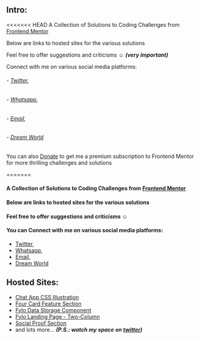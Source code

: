 ## Intro:
<<<<<<< HEAD
A Collection of Solutions to Coding Challenges from [Frontend Mentor][frontendmentor]

Below are links to hosted sites for the various solutions

Feel free to offer suggestions and criticisms ☺ ***(very important)***

Connect with me on various social media platforms: 
###### - [Twitter][twitter], 
###### - [Whatsapp][whatsapp], 
###### - [Email][email],
###### - [Dream World][dreamworld]

You can also [Donate][donate] to get me a premium subscription to Frontend Mentor for more thrilling challenges and solutions

=======
#### A Collection of Solutions to Coding Challenges from [Frontend Mentor][frontendmentor]
#### Below are links to hosted sites for the various solutions
#### Feel free to offer suggestions and criticisms ☺
#### You can Connect with me on various social media platforms: 
- [Twitter][twitter], 
- [Whatsapp][whatsapp], 
- [Email][email],
- [Dream World][dreamworld]

## Hosted Sites:
- [Chat App CSS Illustration][chat app]
- [Four Card Feature Section][four cards]
- [Fylo Data Storage Component][fylo data storage]
- [Fylo Landing Page - Two-Column][fylo landing page]
- [Social Proof Section][social proof]
- and lots more... ***(P.S.: watch my space on [twitter][twitter])***


<!-- Reference links -->
[frontendmentor]: https://www.frontendmentor.io
[twitter]: https://www.twitter.com/adevcalledbravo
[whatsapp]: https://wa.me/2347088148692
[email]: mailto:adevcalledbravo@gmail.com
[dreamworld]: https://127.0.0.1
[donate]: https://dashboard.flutterwave.com/donate/mmwc1cohivbb
[chat app]: https://adevcalledbravo.github.io/Frontend_Mentor_Tasks/Chat%20App%20Css%20Illustration/index.html
[four cards]: https://adevcalledbravo.github.io/Frontend_Mentor_Tasks/Four%20Card%20Feature%20Section/index.html
[fylo data storage]: https://adevcalledbravo.github.io/Frontend_Mentor_Tasks/Fylo%20Data%20Storage%20Component/index.html
[fylo landing page]: https://adevcalledbravo.github.io/Frontend_Mentor_Tasks/Fylo%20Landing%20Page%20-%20Two-column/index.html
[social proof]: https://adevcalledbravo.github.io/Frontend_Mentor_Tasks/Social%20Proof%20Section/index.html
